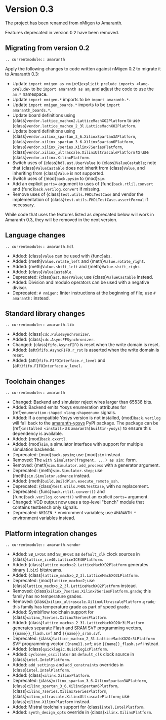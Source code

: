 # Version 0.3

The project has been renamed from nMigen to Amaranth.

Features deprecated in version 0.2 have been removed.

## Migrating from version 0.2

```{eval-rst}
.. currentmodule:: amaranth
```

Apply the following changes to code written against nMigen 0.2 to migrate it to Amaranth 0.3:

- Update `import nmigen as nm` {ref}`explicit prelude imports <lang-prelude>` to be `import amaranth as am`, and adjust the code to use the `am.*` namespace.
- Update `import nmigen.*` imports to be `import amaranth.*`.
- Update `import nmigen_boards.*` imports to be `import amaranth_boards.*`.
- Update board definitions using {class}`vendor.lattice_machxo2.LatticeMachXO2Platform` to use {class}`vendor.lattice_machxo_2_3l.LatticeMachXO2Platform`.
- Update board definitions using {class}`vendor.xilinx_spartan_3_6.XilinxSpartan3APlatform`, {class}`vendor.xilinx_spartan_3_6.XilinxSpartan6Platform`, {class}`vendor.xilinx_7series.Xilinx7SeriesPlatform`, {class}`vendor.xilinx_ultrascale.XilinxUltrascalePlatform` to use {class}`vendor.xilinx.XilinxPlatform`.
- Switch uses of {class}`hdl.ast.UserValue` to {class}`ValueCastable`; note that {class}`ValueCastable` does not inherit from {class}`Value`, and inheriting from {class}`Value` is not supported.
- Switch uses of {mod}`back.pysim` to {mod}`sim`.
- Add an explicit `ports=` argument to uses of {func}`back.rtlil.convert` and {func}`back.verilog.convert` if missing.
- Remove uses of {class}`test.utils.FHDLTestCase` and vendor the implementation of {class}`test.utils.FHDLTestCase.assertFormal` if necessary.

While code that uses the features listed as deprecated below will work in Amaranth 0.3, they will be removed in the next version.

## Language changes

```{eval-rst}
.. currentmodule:: amaranth.hdl
```

- Added: {class}`Value` can be used with {func}`abs`.
- Added: {meth}`Value.rotate_left` and {meth}`Value.rotate_right`.
- Added: {meth}`Value.shift_left` and {meth}`Value.shift_right`.
- Added: {class}`ValueCastable`.
- Deprecated: {class}`ast.UserValue`; use {class}`ValueCastable` instead.
- Added: Division and modulo operators can be used with a negative divisor.
- Deprecated: `# nmigen:` linter instructions at the beginning of file; use `# amaranth:` instead.

## Standard library changes

```{eval-rst}
.. currentmodule:: amaranth.lib
```

- Added: {class}`cdc.PulseSynchronizer`.
- Added: {class}`cdc.AsyncFFSynchronizer`.
- Changed: {class}`fifo.AsyncFIFO` is reset when the write domain is reset.
- Added: {attr}`fifo.AsyncFIFO.r_rst` is asserted when the write domain is reset.
- Added: {attr}`fifo.FIFOInterface.r_level` and {attr}`fifo.FIFOInterface.w_level`.

## Toolchain changes

```{eval-rst}
.. currentmodule:: amaranth
```

- Changed: Backend and simulator reject wires larger than 65536 bits.
- Added: Backend emits Yosys enumeration attributes for {ref}`enumeration-shaped <lang-shapeenum>` signals.
- Added: If a compatible Yosys version is not installed, {mod}`back.verilog` will fall back to the [amaranth-yosys](https://github.com/amaranth-lang/amaranth-yosys) PyPI package. The package can be {ref}`installed <install>` as `amaranth[builtin-yosys]` to ensure this dependency is available.
- Added: {mod}`back.cxxrtl`.
- Added: {mod}`sim`, a simulator interface with support for multiple simulation backends.
- Deprecated: {mod}`back.pysim`; use {mod}`sim` instead.
- Removed: The `with Simulator(fragment, ...) as sim:` form.
- Removed: {meth}`sim.Simulator.add_process` with a generator argument.
- Deprecated: {meth}`sim.Simulator.step`; use {meth}`sim.Simulator.advance` instead.
- Added: {meth}`build.BuildPlan.execute_remote_ssh`.
- Deprecated: {class}`test.utils.FHDLTestCase`, with no replacement.
- Deprecated: {func}`back.rtlil.convert()` and {func}`back.verilog.convert()` without an explicit `ports=` argument.
- Changed: VCD output now uses a top-level "bench" module that contains testbench only signals.
- Deprecated: `NMIGEN_*` environment variables; use `AMARANTH_*` environment variables instead.

## Platform integration changes

```{eval-rst}
.. currentmodule:: amaranth.vendor
```

- Added: `SB_LFOSC` and `SB_HFOSC` as `default_clk` clock sources in {class}`lattice_ice40.LatticeICE40Platform`.
- Added: {class}`lattice_machxo2.LatticeMachXO2Platform` generates binary (`.bit`) bitstreams.
- Added: {class}`lattice_machxo_2_3l.LatticeMachXO3LPlatform`.
- Deprecated: {mod}`lattice_machxo2`; use {class}`lattice_machxo_2_3l.LatticeMachXO2Platform` instead.
- Removed: {class}`xilinx_7series.Xilinx7SeriesPlatform.grade`; this family has no temperature grades.
- Removed: {class}`xilinx_ultrascale.XilinxUltrascalePlatform.grade`; this family has temperature grade as part of speed grade.
- Added: Symbiflow toolchain support for {class}`xilinx_7series.Xilinx7SeriesPlatform`.
- Added: {class}`lattice_machxo_2_3l.LatticeMachXO2Or3LPlatform` generates separate Flash and SRAM SVF programming vectors, `{{name}}_flash.svf` and `{{name}}_sram.svf`.
- Deprecated: {class}`lattice_machxo_2_3l.LatticeMachXO2Or3LPlatform` SVF programming vector `{{name}}.svf`; use `{{name}}_flash.svf` instead.
- Added: {class}`quicklogic.QuicklogicPlatform`.
- Added: `cyclonev_oscillator` as `default_clk` clock source in {class}`intel.IntelPlatform`.
- Added: `add_settings` and `add_constraints` overrides in {class}`intel.IntelPlatform`.
- Added: {class}`xilinx.XilinxPlatform`.
- Deprecated: {class}`xilinx_spartan_3_6.XilinxSpartan3APlatform`, {class}`xilinx_spartan_3_6.XilinxSpartan6Platform`, {class}`xilinx_7series.Xilinx7SeriesPlatform`, {class}`xilinx_ultrascale.XilinxUltrascalePlatform`; use {class}`xilinx.XilinxPlatform` instead.
- Added: Mistral toolchain support for {class}`intel.IntelPlatform`.
- Added: `synth_design_opts` override in {class}`xilinx.XilinxPlatform`.
